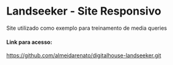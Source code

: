 # Landseeker - Site Responsivo

Site utilizado como exemplo para treinamento de media queries

#### Link para acesso:

https://github.com/almeidarenato/digitalhouse-landseeker.git
